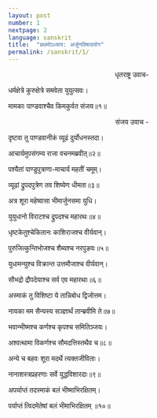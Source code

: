```yaml
---
layout: post
number: 1
nextpage: 2
language: sanskrit
title:  "प्रथमोऽध्याय: अर्जुनविषादयोग"
permalink: /sanskrit/1/
---
```


<center>धृतराष्ट्र उवाच-</center>

धर्मक्षेत्रे कुरुक्षेत्रे समवेता युयुत्सवः।

मामकाः पाण्डवाश्चैव किमकुर्वत संजय॥१॥

<center>संजय उवाच -</center>

दृष्टवा तु पाण्डवानीकं व्यूढं दुर्योधनस्तदा।

आचार्यमुपसंगम्य राजा वचनमब्रवीत्‌॥२॥

पश्यैतां पाण्डुपुत्राणा-माचार्य महतीं चमूम्‌।

व्यूढां द्रुपदपुत्रेण तव शिष्येण धीमता॥३॥

अत्र शूरा महेष्वासा भीमार्जुनसमा युधि।

युयुधानो विराटश्च द्रुपदश्च महारथः॥४॥

धृष्टकेतुश्चेकितानः काशिराजश्च वीर्यवान्‌।

पुरुजित्कुन्तिभोजश्च शैब्यश्च नरपुङवः॥५॥

युधामन्युश्च विक्रान्त उत्तमौजाश्च वीर्यवान्‌।

सौभद्रो द्रौपदेयाश्च सर्व एव महारथाः॥६॥

अस्माकं तु विशिष्टा ये तान्निबोध द्विजोत्तम।

नायका मम सैन्यस्य सञ्ज्ञार्थं तान्ब्रवीमि ते॥७॥

भवान्भीष्मश्च कर्णश्च कृपश्च समितिञ्जयः।

अश्वत्थामा विकर्णश्च सौमदत्तिस्तथैव च॥८॥

अन्ये च बहवः शूरा मदर्थे त्यक्तजीविताः।

नानाशस्त्रप्रहरणाः सर्वे युद्धविशारदाः॥९॥

अपर्याप्तं तदस्माकं बलं भीष्माभिरक्षितम्‌।

पर्याप्तं त्विदमेतेषां बलं भीमाभिरक्षितम्‌ ॥१०॥